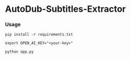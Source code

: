 # AutoDub-Subtitles-Extractor

### Usage

`pip install -r requirements.txt` 

`export OPEN_AI_KEY="<your-key>"` 

`python app.py`
